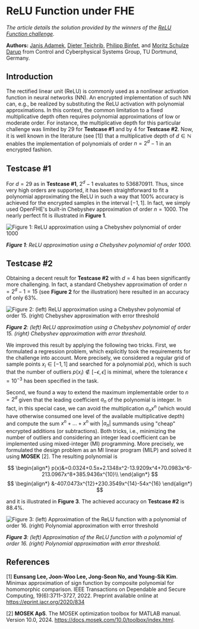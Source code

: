 # ReLU Function under FHE

*The article details the solution provided by the winners of the [ReLU Function challenge](https://fherma.io/challenges/6542c282100761da3b545c3e/overview).*

**Authors:** [Janis Adamek](https://rcs.mb.tu-dortmund.de/about-us/team/researchers/janis-adamek/), [Dieter Teichrib](https://rcs.mb.tu-dortmund.de/about-us/team/researchers/dieter-teichrib/), [Philipp Binfet](https://rcs.mb.tu-dortmund.de/about-us/team/researchers/philipp-binfet/), and [Moritz Schulze Darup](https://rcs.mb.tu-dortmund.de/about-us/team/heads/moritz-schulze-darup/) from Control and Cyberphysical Systems Group, TU Dortmund, Germany.

## Introduction

The rectified linear unit (ReLU) is commonly used as a nonlinear activation function in neural networks (NN). An encrypted implementation of such NN can, e.g., be realized by substituting the ReLU activation with polynomial approximations. In this context, the common limitation to a fixed multiplicative depth often requires polynomial approximations of low or moderate order. For instance, the multiplicative depth for this particular challenge was limited by $29$ for **Testcase #1** and by $4$ for **Testcase #2**. Now, it is well known in the literature (see [1]) that a multiplicative depth of $d \in \mathbb{N}$ enables the implementation of polynomials of order $n=2^d-1$ in an encrypted fashion.

## Testcase #1

For $d=29$ as in **Testcase #1**, $2^d-1$ evaluates to $536870911$. Thus, since very high orders are supported, it has been straightforward to fit a polynomial approximating the ReLU in such a way that $100$% accuracy is achieved for the encrypted samples in the interval $[-1,1]$. In fact, we simply used OpenFHE's built-in Chebyshev approximation of order $n=1000$. The nearly perfect fit is illustrated in **Figure 1**.

![Figure 1: ReLU approximation using a Chebyshev polynomial of order 1000](https://d2lkyury6zu01n.cloudfront.net/images/blog/p_d1000.png)

***Figure 1**: ReLU approximation using a Chebyshev polynomial of order 1000.*

## Testcase #2

Obtaining a decent result for **Testcase #2** with $d=4$ has been significantly more challenging. In fact, a standard Chebyshev approximation of order $n=2^d-1=15$ (see **Figure 2** for the illustration) here resulted in an accuracy of only $63$%.

![Figure 2: (left) ReLU approximation using a Chebyshev polynomial of order 15. (right) Chebyshev approximation with error threshold](https://d2lkyury6zu01n.cloudfront.net/images/blog/p_d15_combined.png)

***Figure 2**: (left) ReLU approximation using a Chebyshev polynomial of order 15. (right) Chebyshev approximation with error threshold.*

We improved this result by applying the following two tricks. First, we formulated a regression problem, which explicitly took the requirements for the challenge into account. More precisely, we considered a regular grid of sample points $x_i \in [-1,1]$ and searched for a polynomial $p(x)$, which is such that the number of outliers $p(x_i) \notin [-\epsilon,\epsilon]$ is minimal, where the tolerance $\epsilon = 10^{-3}$ has been specified in the task.

Second, we found a way to extend the maximum implementable order to $n=2^d$ given that the leading coefficient $a_n$ of the polynomial is integer. In fact, in this special case, we can avoid the multiplication $a_n x^n$ (which would have otherwise consumed one level of the available multiplicative depth) and compute the sum $x^n + \dots + x^n$ with $|a_n|$ summands using "cheap" encrypted additions (or subtractions). Both tricks, i.e., minimizing the number of outliers and considering an integer lead coefficient can be implemented using mixed-integer (MI) programming. More precisely, we formulated the design problem as an MI linear program (MILP) and solved it using **MOSEK** [2]. The resulting polynomial is

$$
\begin{align*}
p(x)&=0.0324+0.5x+2.1348x^2-13.9209x^4+70.0983x^6-213.0967x^8+385.9436x^{10}\\
\end{align*}
$$$$
\begin{align*}
&-407.0473x^{12}+230.3549x^{14}-54x^{16}
\end{align*}
$$

and it is illustrated in **Figure 3**. The achieved accuracy on **Testcase #2** is $88.4$%.

![Figure 3: (left) Approximation of the ReLU function with a polynomial of order 16. (right) Polynomial approximation with error threshold](https://d2lkyury6zu01n.cloudfront.net/images/blog/p_d16_combined.png)

***Figure 3**: (left) Approximation of the ReLU function with a polynomial of order 16. (right) Polynomial approximation with error threshold.*

## References

[1] **Eunsang Lee, Joon-Woo Lee, Jong-Seon No, and Young-Sik Kim**. Minimax approximation of sign function by composite polynomial for homomorphic comparison. IEEE Transactions on Dependable and Secure Computing, 19(6):3711–3727, 2022. Preprint available online at https://eprint.iacr.org/2020/834

[2] **MOSEK ApS**. The MOSEK optimization toolbox for MATLAB manual. Version 10.0, 2024. https://docs.mosek.com/10.0/toolbox/index.html.
